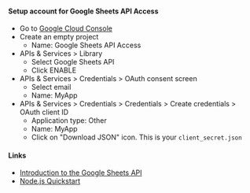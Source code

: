 #### Setup account for Google Sheets API Access

* Go to [Google Cloud Console](https://console.cloud.google.com)
* Create an empty project
    * Name: Google Sheets API Access
* APIs & Services > Library
    * Select Google Sheets API
    * Click ENABLE
* APIs & Services > Credentials > OAuth consent screen
    * Select email
    * Name: MyApp
* APIs & Services > Credentials > Credentials > Create credentials > OAuth client ID
    * Application type: Other
    * Name: MyApp
    * Click on "Download JSON" icon. This is your `client_secret.json`

#### Links

* [Introduction to the Google Sheets API](https://developers.google.com/sheets/api/guides/concepts)
* [Node.js Quickstart](https://developers.google.com/sheets/api/quickstart/nodejs)
